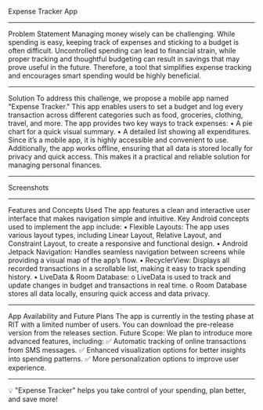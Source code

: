 Expense Tracker App
________________________________________
Problem Statement
Managing money wisely can be challenging. While spending is easy, keeping track of expenses and sticking to a budget is often difficult. Uncontrolled spending can lead to financial strain, while proper tracking and thoughtful budgeting can result in savings that may prove useful in the future. Therefore, a tool that simplifies expense tracking and encourages smart spending would be highly beneficial.
________________________________________
Solution
To address this challenge, we propose a mobile app named "Expense Tracker." This app enables users to set a budget and log every transaction across different categories such as food, groceries, clothing, travel, and more.
The app provides two key ways to track expenses:
•	A pie chart for a quick visual summary.
•	A detailed list showing all expenditures.
Since it’s a mobile app, it is highly accessible and convenient to use. Additionally, the app works offline, ensuring that all data is stored locally for privacy and quick access. This makes it a practical and reliable solution for managing personal finances.
________________________________________
Screenshots
________________________________________
Features and Concepts Used
The app features a clean and interactive user interface that makes navigation simple and intuitive. Key Android concepts used to implement the app include:
•	Flexible Layouts: The app uses various layout types, including Linear Layout, Relative Layout, and Constraint Layout, to create a responsive and functional design.
•	Android Jetpack Navigation: Handles seamless navigation between screens while providing a visual map of the app’s flow.
•	RecyclerView: Displays all recorded transactions in a scrollable list, making it easy to track spending history.
•	LiveData & Room Database: 
o	LiveData is used to track and update changes in budget and transactions in real time.
o	Room Database stores all data locally, ensuring quick access and data privacy.
________________________________________
App Availability and Future Plans
The app is currently in the testing phase at RIT with a limited number of users. You can download the pre-release version from the releases section.
Future Scope:
We plan to introduce more advanced features, including:
✅ Automatic tracking of online transactions from SMS messages.
✅ Enhanced visualization options for better insights into spending patterns.
✅ More personalization options to improve user experience.
________________________________________
💡 "Expense Tracker" helps you take control of your spending, plan better, and save more!

